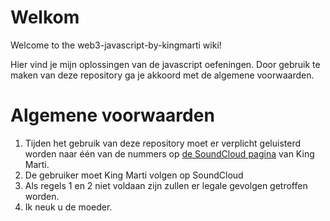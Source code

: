 
# Welkom
Welcome to the web3-javascript-by-kingmarti wiki!

Hier vind je mijn oplossingen van de javascript oefeningen. Door gebruik te maken van deze repository ga je akkoord met de algemene voorwaarden.

# Algemene voorwaarden
1. Tijden het gebruik van deze repository moet er verplicht geluisterd worden naar één van de nummers op [de SoundCloud pagina](soundcloud.com/kingmarti/tracks) van King Marti.
2. De gebruiker moet King Marti volgen op SoundCloud
3. Als regels 1 en 2 niet voldaan zijn zullen er legale gevolgen getroffen worden.
4. Ik neuk u de moeder.
